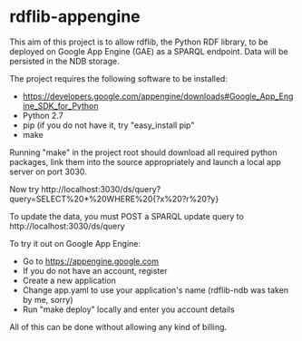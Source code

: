 rdflib-appengine
================

This aim of this project is to allow rdflib, the Python RDF library, to be deployed on Google App Engine (GAE) as a SPARQL endpoint. Data will be persisted in the NDB storage.

The project requires the following software to be installed:
  * https://developers.google.com/appengine/downloads#Google_App_Engine_SDK_for_Python
  * Python 2.7
  * pip (if you do not have it, try "easy_install pip"
  * make
  
Running "make" in the project root should download all required python packages, link them into the source appropriately and launch a local app server on port 3030.

Now try http://localhost:3030/ds/query?query=SELECT%20*%20WHERE%20{?x%20?r%20?y}

To update the data, you must POST a SPARQL update query to http://localhost:3030/ds/query

To try it out on Google App Engine:
  * Go to https://appengine.google.com
  * If you do not have an account, register
  * Create a new application
  * Change app.yaml to use your application's name (rdflib-ndb was taken by me, sorry)
  * Run "make deploy" locally and enter you account details
  
All of this can be done without allowing any kind of billing.
